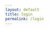 ```yaml
---
layout: default
title: login
permalink: /login
---
```


<!-- <div class="page-header" style="padding: 350px height: 20%; border-radius: 50px;">
<h1 style="color: black;" id="L">Login</h1><br>
<input type="text" placeholder="Username" id = "username" style="color: black; padding: 10px;"><br>
<input type="password" placeholder="Password" id = "password" style="color: black; padding: 10px;"><br>
<p></p>
<p id="message"></p>
<button style="padding: 5px; color: black; flex: 50%" onclick="login()">Login</button>
<button style="padding: 5px; color: black; flex: 50%" onclick="location.href='https://jakewarren2414.github.io/dolphins2/signup'">Signup</button>
<button style="padding: 5px; color: black; flex: 50%" onclick="location.href='https://jakewarren2414.github.io/dolphins2/#Title'">Next</button>
</div> -->
<div class="shadow">
<div id="logininfo"></div>
</div>
<script>
    function loginPage() {
        username = sessionStorage.getItem("uid");
        const newRow = document.getElementById('logininfo');
        var space = document.getElementById("spacing");
        var head = document.getElementById("loginHead");
        if (username == null) {
            newRow.innerHTML = `
                <h1 style="color: black;" id="L">Login</h1><br>
                <input type="text" placeholder="Username" id = "username" style="color: black; padding: 10px;"><br>
                <input type="password" placeholder="Password" id = "password" style="color: black; padding: 10px;"><br>
                <p></p>
                <p id="message"></p>
                <button style="padding: 5px; color: black; flex: 50%" onclick="login()">Login</button>
                <button style="padding: 5px; color: black; flex: 50%" onclick="location.href='https://coolcodingpeople.github.io/place/signup'">Signup</button>
            `;
        }
        else {
            document.getElementById("spacing").style.padding="50px";
            head = head.style.display = "block";
            newRow.innerHTML = `
            <div>Hello ${username} welcome back</div>
            `;
        }
    }
    loginPage();
    var sessionData = "uid"
function login() {
    const login_url = "https://ccplace.duckdns.org/api/person/";
    const password = document.getElementById("password").value;
    const username = document.getElementById("username").value;
    fetch(login_url)
        .then(response => response.json())
            .then(data => {
                console.log(data);
                var i = 0;
                while (true) {
                    if (i >= data.length) {
                        alert("username or password is incorrect");
                        break;
                    }
                    if (data[i]["name"] === username && data[i]["password"]===password) {
                        if (sessionStorage.getItem("uid") == null) {
                            sessionStorage.setItem("uid", data[i]["name"]);
                        }
                        location.href = "/messagetest.html";
                        break;
                    }
                    else {
                        i += 1;
                    }
                }
            })
}
</script>